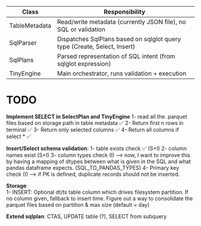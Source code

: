 | Class                | Responsibility                                 |
| -------------------- | ---------------------------------------------- |
| TableMetadata         | Read/write metadata (currently JSON file), no SQL or validation      |
| SqlParser            | Dispatches SqlPlans based on sqlglot query type (Create, Select, Insert) |
| SqlPlans             | Parsed representation of SQL intent (from sqlglot expression) |
| TinyEngine           | Main orchestrator, runs validation + execution |

# TODO
**Implement SELECT in SelectPlan and TinyEngine**
1- read all the .parquet files based on storage path in table metadata ✅
2- Return first n rows in terminal  ✅
3- Return only selected columns ✅ 
4- Return all columns if select * ✅


**Insert/Select schema validation**:
1- table exists check ✅  (S+I)
2- column names exist  (S+I)
3- column types check (I) --> now, I want to improve this by having a mapping of dtypes between what is given in the SQL and what pandas dataframe expects.  (SQL_TO_PANDAS_TYPES)
4- Primary key check (I) --> if PK is defined, duplicate records should not be inserted.  

**Storage**:  
1- INSERT: Optional dt/ts table column which drives filesystem partition. If no column given, fallback to insert time.
    Figure out a way to consolidate the parquet files based on partition & max size (default = day)  


**Extend sqlplan**: CTAS, UPDATE table (?), SELECT from subquery 